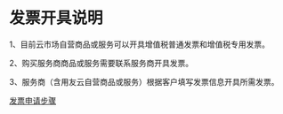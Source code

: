 # 发票开具说明

1、目前云市场自营商品或服务可以开具增值税普通发票和增值税专用发票。

2、购买服务商商品或服务需要联系服务商开具发票。

3、服务商（含用友云自营商品或服务）根据客户填写发票信息开具所需发票。


[发票申请步骤](/articles/yycloud/2-/fapiaoshenqing.md)